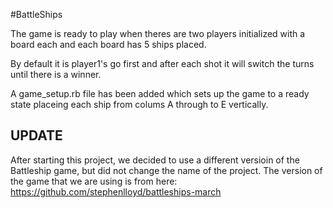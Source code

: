 #BattleShips

The game is ready to play when theres are two players initialized with a board each and each board has 5 ships placed.

By default it is player1's go first and after each shot it will switch the turns until there is a winner.

A game_setup.rb file has been added which sets up the game to a ready state placeing each ship from colums A through to E vertically.

## UPDATE

After starting this project, we decided to use a different versioin of the Battleship game, but did not change the name of the project.  The version of the game that we are using is from here: https://github.com/stephenlloyd/battleships-march